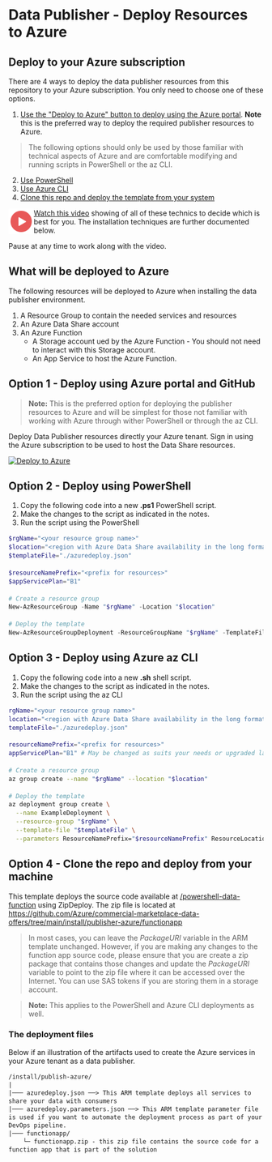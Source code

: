 # Data Publisher - Deploy Resources to Azure

## Deploy to your Azure subscription

There are 4 ways to deploy the data publisher resources from this repository to your Azure subscription. You only need to choose one of these options.

1. [Use the "Deploy to Azure" button to deploy using the Azure portal](#option-1---deploy-using-azure-portal-and-github). 
**Note** this is the preferred way to deploy the required publisher resources to Azure. 

  >The following options should only be used by those familiar with technical aspects of Azure and are comfortable modifying and running scripts in PowerShell or the az CLI.

2. [Use PowerShell](#option-2---deploy-using-powershell)
3. [Use Azure CLI](#option-3---deploy-using-azure-az-cli)
4. [Clone this repo and deploy the template from your system](#option-4---clone-the-repo-and-deploy-from-your-machine)

<a href="https://youtu.be/FM9NlWo6eqk"><img src="./images/Video.png" width="50" style="float:left;align:left;" align="left" target="_blank"></a> <a href="https://youtu.be/FM9NlWo6eqk">Watch this video</a> showing of all of these technics to decide which is best for you. The installation techniques are further documented below. 

Pause at any time to work along with the video.

## What will be deployed to Azure

The following resources will be deployed to Azure when installing the data publisher environment.

1. A Resource Group to contain the needed services and resources
1. An Azure Data Share account
1. An Azure Function
    - A Storage account ued by the Azure Function - You should not need to interact with this Storage account.
    - An App Service to host the Azure Function.

## Option 1 - Deploy using Azure portal and GitHub

> **Note:** This is the preferred option for deploying the publisher resources to Azure and will be simplest for those not familiar with working with Azure through wither PowerShell or through the az CLI.

Deploy Data Publisher resources directly your Azure tenant. Sign in using the Azure subscription to be used to host the Data Share resources.

[![Deploy to Azure](https://azuredeploy.net/deploybutton.png)](https://portal.azure.com/#create/Microsoft.Template/uri/https%3A%2F%2Fraw.githubusercontent.com%2FAzure%2Fcommercial-marketplace-data-offers%2Fmain%2Finstall%2Fpublisher-azure%2Fazuredeploy.json)

## Option 2 - Deploy using PowerShell

1. Copy the following code into a new __.ps1__ PowerShell script.
1. Make the changes to the script as indicated in the notes.
1. Run the script using the PowerShell

```powershell
$rgName="<your resource group name>"
$location="<region with Azure Data Share availability in the long format, such as - East US>"
$templateFile="./azuredeploy.json"

$resourceNamePrefix="<prefix for resources>"
$appServicePlan="B1"

# Create a resource group
New-AzResourceGroup -Name "$rgName" -Location "$location"

# Deploy the template
New-AzResourceGroupDeployment -ResourceGroupName "$rgName" -TemplateFile "$templateFile" -ResourceNamePrefix "$resourceNamePrefix" -ResourceLocation "$location" -AppServicePlan "$appServicePlan"
```

## Option 3 - Deploy using Azure az CLI

1. Copy the following code into a new __.sh__ shell script.
1. Make the changes to the script as indicated in the notes.
1. Run the script using the az CLI

```bash
rgName="<your resource group name>"
location="<region with Azure Data Share availability in the long format, such as - East US>"
templateFile="./azuredeploy.json"

resourceNamePrefix="<prefix for resources>"
appServicePlan="B1" # May be changed as suits your needs or upgraded later.

# Create a resource group
az group create --name "$rgName" --location "$location"

# Deploy the template
az deployment group create \
  --name ExampleDeployment \
  --resource-group "$rgName" \
  --template-file "$templateFile" \
  --parameters ResourceNamePrefix="$resourceNamePrefix" ResourceLocation="$location" AppServicePlan="$appServicePlan"
```
## Option 4 - Clone the repo and deploy from your machine

This template deploys the source code available at [/powershell-data-function](https://github.com/Azure/commercial-marketplace-data-offers/tree/main/powershell-data-function) using ZipDeploy. The zip file is located at https://github.com/Azure/commercial-marketplace-data-offers/tree/main/install/publisher-azure/functionapp

> In most cases, you can leave the *PackageURI* variable in the ARM template unchanged. However, if you are making any changes to the function app source code, please ensure that you are create a zip package that contains those changes and update the *PackageURI*  variable to point to the zip file where it can be accessed over the Internet. You can use SAS tokens if you are storing them in a storage account.

> **Note:** This applies to the PowerShell and Azure CLI deployments as well.

### The deployment files

Below if an illustration of the artifacts used to create the Azure services in your Azure tenant as a data publisher.

```
/install/publish-azure/
|
|─── azuredeploy.json ──> This ARM template deploys all services to share your data with consumers 
|─── azuredeploy.parameters.json ──> This ARM template parameter file is used if you want to automate the deployment process as part of your DevOps pipeline.
|─── functionapp/
    └─ functionapp.zip - this zip file contains the source code for a function app that is part of the solution
```
